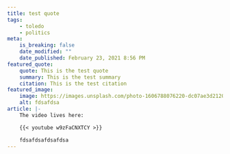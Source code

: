 ```yaml
---
title: test quote
tags:
    - toledo
    - politics
meta:
    is_breaking: false
    date_modified: ""
    date_published: February 23, 2021 8:56 PM
featured_quote:
    quote: This is the test quote
    summary: This is the test summary
    citation: This is the test citation
featured_image:
    image: https://images.unsplash.com/photo-1606788076220-dc07ae3d2120?ixid=MXwxMjA3fDF8MHxlZGl0b3JpYWwtZmVlZHwxfHx8ZW58MHx8fA%3D%3D&ixlib=rb-1.2.1&auto=format&fit=crop&w=800&q=60
    alt: fdsafdsa
article: |-
    The video lives here:

    {{< youtube w9zFaCNXTCY >}}

    fdsafdsafdsafdsa
---
```

